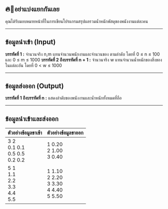 ## 🔥💸อย่าแบ่งแยกกันเลย
คุณได้รับมอบหมายหน้าที่ในการเขียนโปรแกรมสรุปผลรวมน้ำหนักพัสดุของพนังงานแต่ละคน

-----

## ข้อมูลนำเข้า (Input) 
**บรรทัดที่ 1 :**  จำนวนจริง n,m แทนจำนวนพนักงานและจำนวนของ ตามลำดับ โดยที่ 0 &le; n &le; 100 และ 0 &le; m &le; 1000 
**บรรทัดที่ 2 ถึงบรรทัดที่ n + 1 :**  จำนวนจริง w แทนจำนวนน้ำหนักของสิ่งของในแต่ละอัน โดยที่ 0 < w &le; 1000

-----

## ข้อมูลส่งออก (Output)
**บรรทัดที่ 1 ถึงบรรทัดที่ n :** แสดงลำดับของพนังงานและน้ำหนักทั้งหมดที่ถือ

-----

## ข้อมูลนำเข้าและส่งออก
|**ตัวอย่างข้อมูลขาเข้า**|**ตัวอย่างข้อมูลขาออก**|
|-----------------------|-----------------------|
| 3 2<br>0.1 0.1<br>0.5 0.5<br>0.2 0.2 	| 1 0.20<br>2 1.00<br>3 0.40 	|
| 5 1<br>1.1<br>2.2<br>3.3<br>4.4<br>5.5 	| 1 1.10<br>2 2.20<br>3 3.30<br>4 4.40<br>5 5.50 	|